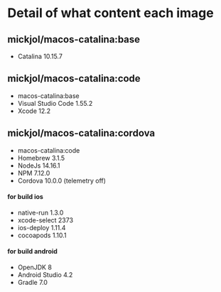 # Detail of what content each image

## mickjol/macos-catalina:base
- Catalina 10.15.7

## mickjol/macos-catalina:code
- macos-catalina:base
- Visual Studio Code 1.55.2
- Xcode 12.2

## mickjol/macos-catalina:cordova
- macos-catalina:code
- Homebrew 3.1.5
- NodeJs 14.16.1
- NPM 7.12.0
- Cordova 10.0.0 (telemetry off)

#### for build ios
- native-run 1.3.0
- xcode-select 2373
- ios-deploy 1.11.4
- cocoapods 1.10.1

#### for build android
- OpenJDK 8
- Android Studio 4.2
- Gradle 7.0
